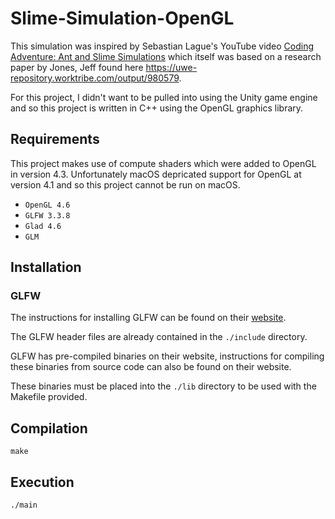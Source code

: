 # Slime-Simulation-OpenGL
 
This simulation was inspired by Sebastian Lague's YouTube video [Coding Adventure: Ant and Slime Simulations](https://www.youtube.com/watch?v=X-iSQQgOd1A) which itself was based on a research paper by Jones, Jeff found here https://uwe-repository.worktribe.com/output/980579.

For this project, I didn't want to be pulled into using the Unity game engine and so this project is written in C++ using the OpenGL graphics library.

## Requirements

This project makes use of compute shaders which were added to OpenGL in version 4.3. Unfortunately macOS depricated support for OpenGL at version 4.1 and so this project cannot be run on macOS.

- `OpenGL 4.6`
- `GLFW 3.3.8`
- `Glad 4.6`
- `GLM`

## Installation

### GLFW

The instructions for installing GLFW can be found on their [website](https://www.glfw.org).

The GLFW header files are already contained in the `./include` directory.

GLFW has pre-compiled binaries on their website, instructions for compiling these binaries from source code can also be found on their website. 

These binaries must be placed into the `./lib` directory to be used with the Makefile provided.

## Compilation

`make`

## Execution

`./main`







